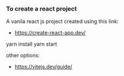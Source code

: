 
### To create a react project

A vanila react js project created using this link:

- <https://create-react-app.dev/>

yarn install
yarn start

other options:

- <https://vitejs.dev/guide/>
